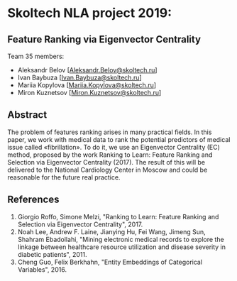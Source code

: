 # Skoltech NLA project 2019: 
## Feature Ranking via Eigenvector Centrality

Team 35 members:
- Aleksandr Belov [Aleksandr.Belov@skoltech.ru]
- Ivan Baybuza [Ivan.Baybuza@skoltech.ru]
- Mariia Kopylova [Mariia.Kopylova@skoltech.ru]
- Miron Kuznetsov [Miron.Kuznetsov@skoltech.ru]


## Abstract
The problem of features ranking arises in many practical fields. In this paper, we work with medical data to rank the potential predictors of medical issue called «fibrillation». To do it, we use an Eigenvector Centrality (EC) method, proposed by the work Ranking to Learn:
Feature Ranking and Selection via Eigenvector Centrality (2017). The result of this will be delivered to the National Cardiology Center in Moscow and could be reasonable for the future real practice. 


## References

1. Giorgio Roffo, Simone Melzi, "Ranking to Learn: Feature Ranking and Selection via Eigenvector Centrality", 2017.
2. Noah Lee, Andrew F. Laine, Jianying Hu, Fei Wang, Jimeng Sun, Shahram Ebadollahi, "Mining electronic medical records to explore the linkage between healthcare resource utilization and disease severity in diabetic patients", 2011.
3. Cheng Guo, Felix Berkhahn, "Entity Embeddings of Categorical Variables", 2016.
